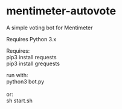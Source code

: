 # mentimeter-autovote
A simple voting bot for Mentimeter

Requires Python 3.x

Requires:
<br>
pip3 install requests
<br>
pip3 install grequests
<br>

run with:
<br>
python3 bot.py
<br>
<br>
or:
<br>
sh start.sh

